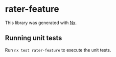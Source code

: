 # rater-feature

This library was generated with [Nx](https://nx.dev).

## Running unit tests

Run `nx test rater-feature` to execute the unit tests.
